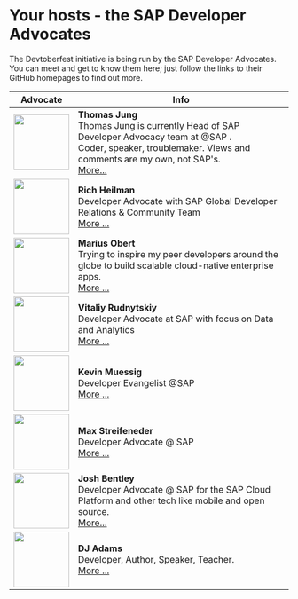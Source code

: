 # Your hosts - the SAP Developer Advocates

The Devtoberfest initiative is being run by the SAP Developer Advocates. You can meet and get to know them here; just follow the links to their GitHub homepages to find out more.

| Advocate | Info |
| - | - |
| <img src="https://avatars3.githubusercontent.com/u/12159356?s=460&u=8cd9551de92e8a098b7b54649fd381f638deb36e" width="100" height="100" /> | **Thomas Jung**<br>Thomas Jung is currently Head of SAP Developer Advocacy team at @SAP .<br>Coder, speaker, troublemaker. Views and comments are my own, not SAP's.<br>[More...](https://github.com/jung-thomas) |
| <img src="https://avatars2.githubusercontent.com/u/17751119" width="100" height="100" /> | **Rich Heilman**<br>Developer Advocate with SAP Global Developer Relations & Community Team<br>[More ...](https://github.com/rich-heilman) |
| <img src="https://avatars3.githubusercontent.com/u/1873245" width="100" height="100" /> | **Marius Obert**<br>Trying to inspire my peer developers around the globe to build scalable cloud-native enterprise apps.<br>[More ...](https://github.com/IObert) |
| <img src="https://avatars3.githubusercontent.com/u/8822534" width="100" height="100" /> | **Vitaliy Rudnytskiy**<br>Developer Advocate at SAP with focus on Data and Analytics<br>[More ...](https://github.com/Sygyzmundovych) |
| <img src="https://avatars3.githubusercontent.com/u/9074514" width="100" height="100" /> | **Kevin Muessig**<br>Developer Evangelist @SAP<br>[More ...](https://github.com/KevinMuessig) |
| <img src="https://avatars1.githubusercontent.com/u/36535298" width="100" height="100" /> | **Max Streifeneder**<br>Developer Advocate @ SAP<br>[More ...](https://github.com/maxstreifeneder) |
| <img src="https://avatars2.githubusercontent.com/u/41022600" width="100" height="100" /> | **Josh Bentley**<br>Developer Advocate @ SAP for the SAP Cloud Platform and other tech like mobile and open source.<br>[More...](https://github.com/jarjarbentley)|
| <img src="https://avatars2.githubusercontent.com/u/73068" width="100" height="100" /> | **DJ Adams**<br>Developer, Author, Speaker, Teacher.<br>[More ...](https://github.com/qmacro) |
